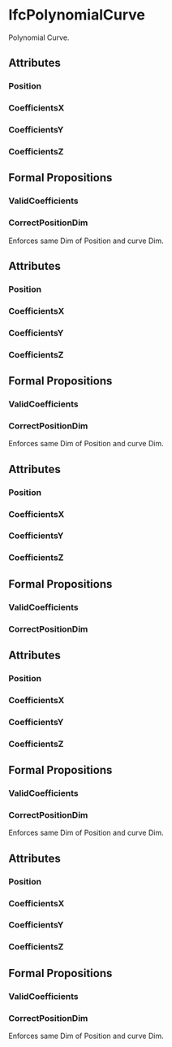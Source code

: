 # IfcPolynomialCurve

Polynomial Curve.
<!-- end of short definition -->

## Attributes

### Position


### CoefficientsX


### CoefficientsY


### CoefficientsZ


## Formal Propositions

### ValidCoefficients


### CorrectPositionDim
Enforces same Dim of Position and curve Dim.

## Attributes

### Position


### CoefficientsX


### CoefficientsY


### CoefficientsZ


## Formal Propositions

### ValidCoefficients


### CorrectPositionDim
Enforces same Dim of Position and curve Dim.

## Attributes

### Position


### CoefficientsX


### CoefficientsY


### CoefficientsZ


## Formal Propositions

### ValidCoefficients


### CorrectPositionDim


## Attributes

### Position


### CoefficientsX


### CoefficientsY


### CoefficientsZ


## Formal Propositions

### ValidCoefficients


### CorrectPositionDim
Enforces same Dim of Position and curve Dim.

## Attributes

### Position


### CoefficientsX


### CoefficientsY


### CoefficientsZ


## Formal Propositions

### ValidCoefficients


### CorrectPositionDim
Enforces same Dim of Position and curve Dim.
